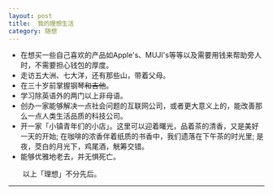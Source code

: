 ```yaml
---
layout: post  
title:  我的理想生活  
category: 随想  
---
```

* 在想买一些自己喜欢的产品如Apple's、MUJI's等等以及需要用钱来帮助旁人时，不需要担心钱包的厚度。   
* 走访五大洲、七大洋，还有那些山，带着父母。  
* 在三十岁前掌握钢琴<del>和吉他</del>。  
* 学习除英语外的两门以上非母语。 
* 创办一家能够解决一点社会问题的互联网公司，或者更大意义上的，能改善那么一点人类生活品质的科技公司。  
* 开一家「小镇青年们的小店」。这里可以迎着曙光，品着茶的清香，又是美好一天的开始; 在咖啡的浓香伴着纸质的书香中，我们遗落在下午茶的时光里; 是夜，茭白的月光下，鸡尾酒，觥筹交错。  
* 能够优雅地老去，并无惧死亡。 
 
&emsp;&emsp;以上「理想」不分先后。  
- - -
